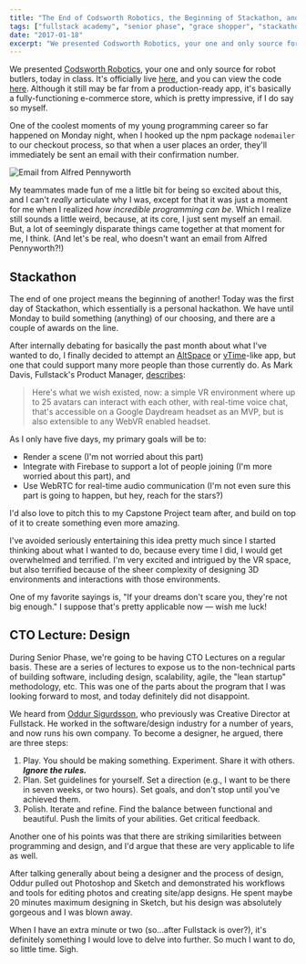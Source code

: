 ```yaml
---
title: "The End of Codsworth Robotics, the Beginning of Stackathon, and a Design Lecture"
tags: ["fullstack academy", "senior phase", "grace shopper", "stackathon", "vr", "cto lectures"]
date: "2017-01-18"
excerpt: "We presented Codsworth Robotics, your one and only source for robot butlers, today in class. It's officially live here, and you can view the code here. Although it still may be far from a production-ready app, it's basically a fully-functioning e-commerce store."
---
```


We presented [Codsworth Robotics](/writing/2017-01-12-what-ive-been-up-to-for-4-weeks/), your one and only source for robot butlers, today in class. It's officially live [here](http://codsworth-robotics.herokuapp.com/), and you can view the code [here](https://github.com/Codsworth-Robotics/codsworth-robotics). Although it still may be far from a production-ready app, it's basically a fully-functioning e-commerce store, which is pretty impressive, if I do say so myself.

One of the coolest moments of my young programming career so far happened on Monday night, when I hooked up the npm package `nodemailer` to our checkout process, so that when a user places an order, they'll immediately be sent an email with their confirmation number.

<img src="/images/posts/2017-01/alfred-pennyworth.png" alt="Email from Alfred Pennyworth"/>

My teammates made fun of me a little bit for being so excited about this, and I can't *really* articulate why I was, except for that it was just a moment for me when I realized *how incredible programming can be*. Which I realize still sounds a little weird, because, at its core, I just sent myself an email. But, a lot of seemingly disparate things came together at that moment for me, I think. (And let's be real, who doesn't want an email from Alfred Pennyworth?!)

## Stackathon

The end of one project means the beginning of another! Today was the first day of Stackathon, which essentially is a personal hackathon. We have until Monday to build something (anything) of our choosing, and there are a couple of awards on the line.

After internally debating for basically the past month about what I've wanted to do, I finally decided to attempt an [AltSpace](https://altvr.com/) or [vTime](https://vtime.net/)-like app, but one that could support many more people than those currently do. As Mark Davis, Fullstack's Product Manager, [describes](https://www.fullstackacademy.com/writing/vr-lab-jan-2017):

> Here's what we wish existed, now: a simple VR environment where up to 25 avatars can interact with each other, with real-time voice chat, that's accessible on a Google Daydream headset as an MVP, but is also extensible to any WebVR enabled headset.

As I only have five days, my primary goals will be to:

* Render a scene (I'm not worried about this part)
* Integrate with Firebase to support a lot of people joining (I'm more worried about this part), and
* Use WebRTC for real-time audio communication (I'm not even sure this part is going to happen, but hey, reach for the stars?)

I'd also love to pitch this to my Capstone Project team after, and build on top of it to create something even more amazing.

I've avoided seriously entertaining this idea pretty much since I started thinking about what I wanted to do, because every time I did, I would get overwhelmed and terrified. I'm very excited and intrigued by the VR space, but also terrified because of the sheer complexity of designing 3D environments and interactions with those environments.

One of my favorite sayings is, "If your dreams don't scare you, they're not big enough." I suppose that's pretty applicable now — wish me luck!

## CTO Lecture: Design

During Senior Phase, we're going to be having CTO Lectures on a regular basis. These are a series of lectures to expose us to the non-technical parts of building software, including design, scalability, agile, the "lean startup" methodology, etc. This was one of the parts about the program that I was looking forward to most, and today definitely did not disappoint.

We heard from [Oddur Sigurdsson](https://www.linkedin.com/in/oddurs), who previously was Creative Director at Fullstack. He worked in the software/design industry for a number of years, and now runs his own company. To become a designer, he argued, there are three steps:

1. Play. You should be making something. Experiment. Share it with others. ***Ignore the rules.***
2. Plan. Set guidelines for yourself. Set a direction (e.g., I want to be there in seven weeks, or two hours). Set goals, and don't stop until you've achieved them.
3. Polish. Iterate and refine. Find the balance between functional and beautiful. Push the limits of your abilities. Get critical feedback.

Another one of his points was that there are striking similarities between programming and design, and I'd argue that these are very applicable to life as well.

After talking generally about being a designer and the process of design, Oddur pulled out Photoshop and Sketch and demonstrated his workflows and tools for editing photos and creating site/app designs. He spent maybe 20 minutes maximum designing in Sketch, but his design was absolutely gorgeous and I was blown away.

When I have an extra minute or two (so...after Fullstack is over?), it's definitely something I would love to delve into further. So much I want to do, so little time. Sigh.
